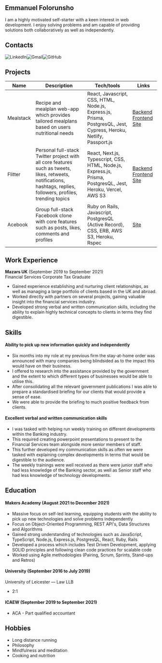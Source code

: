 ## Emmanuel Folorunsho

I am a highly motivated self-starter with a keen interest in web development. I enjoy solving problems and am capable of providing solutions both collaboratively as well as independently.

## Contacts

![LinkedIn](https://img.shields.io/badge/linkedin-%230077B5.svg?style=for-the-badge&logo=linkedin&logoColor=white)![Gmail](https://img.shields.io/badge/Gmail-D14836?style=for-the-badge&logo=gmail&logoColor=white)![GitHub](https://img.shields.io/badge/github-%23121011.svg?style=for-the-badge&logo=github&logoColor=white)

## Projects

| Name                         | Description       | Tech/tools        | Links        |
| ---------------------------- | ----------------- | ----------------- | ----------------- |
| Mealstack          | Recipe and mealplan web-app which provides tailored mealplans based on users nutritional needs | React, Javascript, CSS, HTML, Node.js, Express.js, Prisma, PostgresQL, Jest, Cypress, Heroku, Netlify, Passport.js | [Backend](https://github.com/emanfolo/mealstack-backend) [Frontend](https://github.com/ConorButler/mealstack-frontend) [Site](https://mealstack.netlify.app/) |
| Flitter | Personal full-stack Twitter project with all core features such as tweets, likes, retweets, notifications, hashtags, replies, followers, profiles, trending topics | React, Next.js, Typescript, CSS, HTML, Node.js, Express.js, Prisma, PostgresQL, Jest, Heroku, Vercel, AWS S3 | [Backend](https://github.com/emanfolo/twitter-clone-backend) [Frontend](https://github.com/emanfolo/twitter-clone-frontend) [Site](https://flitter-zeta.vercel.app/)|
| Acebook | Group full-stack Facebook clone with core features such as posts, likes, comments and profiles | Ruby on Rails, Javascript, PostgresQL (Active Record), CSS, ERB, AWS S3, Heroku, Rspec| [Site](http://hidden-everglades-40298.herokuapp.com) |


## Work Experience

**Mazars UK** (September 2019 to September 2021)  
Financial Services Corporate Tax Graduate 

- Gained experience establishing and nurturing client relationships, as well as managing a large portfolio of clients based in the UK and abroad. 
- Worked directly with partners on several projects, gaining valuable insight into the financial services industry. 
- Developed strong verbal and written communication skills, including the ability to explain highly technical concepts to clients in terms they find digestible.

## Skills

#### Ability to pick up new information quickly and independently

- Six months into my role at my previous firm the stay-at-home order was announced with many companies being blindsided as to the impact this would have on their business. 
- I offered to research into the assistance provided by the government and the extent to which different types of businesses would be able to utilise this. 
- After consolidating all the relevant government publications I was able to prepare a standardised briefing for our clients that would provide a sense of ease.
- We were able to provide the briefing to much positive feedback from clients.

#### Excellent verbal and written communication skills

- I was tasked with helping run weekly training on different developments within the Banking industry.
- This required creating powerpoint presentations to present to the Financial Services team alongside more senior members of staff.
- This further developed my communication skills as often we were tasked with explaining complex developments in terms that would be digestible to the audience.
- The weekly trainings were well received as there were junior staff who had less knowledge of the Banking sector, as well as Senior staff who had less knowledge of technology developments. 

## Education

#### Makers Academy (August 2021 to December 2021)

- Massive focus on self-led learning, equipping students with the ability to pick up new technologies and solve problems independently
- Focus on Object-Oriented Programming, REST API's, Data Structures and Algorithms
- Gained strong understanding of technologies such as JavaScript, TypeScript, Node.js, Express.js, PostgresQL, React, Ruby, Rails
- Developed a process which includes Test Driven Development, applying SOLID principles and following clean code practices for scalable code
- Worked using Agile methodologies (Pairing, Scrum, Sprints, Stand-ups and Retros) 


#### University (September 2016 to July 2019)

University of Leicester — Law LLB 
- 2:1

#### ICAEW (September 2019 to September 2021)

- ACA - Part qualified accountant

## Hobbies

- Long distance running
- Philosophy
- Mindfulness and meditation
- Cooking and nutrition
